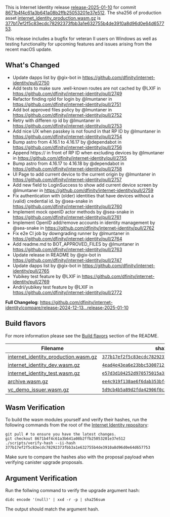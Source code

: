 This is Internet Identity release [release-2025-01-10](https://github.com/dfinity/internet-identity/releases/tag/release-2025-01-10) for commit [8671b4f4c61a3b641a08b2ffb25053201e37e512](https://github.com/dfinity/internet-identity/commit/8671b4f4c61a3b641a08b2ffb25053201e37e512).
The sha256 of production asset [internet_identity_production.wasm.gz](https://github.com/dfinity/internet-identity/releases/download/release-2025-01-10/internet_identity_production.wasm.gz) is [377b17ef2f5c83ecdc78292373fbb3a1e632755b4de3910a8d96d0e64d657753](https://github.com/dfinity/internet-identity/actions/runs/12709783528/job/35429516842#step:7:1).

This release includes a bugfix for veteran II users on Windows as well as testing functionality for upcoming features and issues arising from the recent macOS update.

## What's Changed

- Update dapps list by @gix-bot in https://github.com/dfinity/internet-identity/pull/2750
- Add tests to make sure .well-known routes are not cached by @LXIF in https://github.com/dfinity/internet-identity/pull/2749
- Refactor finding rpId for login by @lmuntaner in https://github.com/dfinity/internet-identity/pull/2751
- Add bot approved files policy by @lmuntaner in https://github.com/dfinity/internet-identity/pull/2752
- Retry with differen rp id by @lmuntaner in https://github.com/dfinity/internet-identity/pull/2753
- Add nice UX when passkey is not found in that RP ID by @lmuntaner in https://github.com/dfinity/internet-identity/pull/2754
- Bump astro from 4.16.1 to 4.16.17 by @dependabot in https://github.com/dfinity/internet-identity/pull/2756
- Append https:// in front of RP ID when excluding devices by @lmuntaner in https://github.com/dfinity/internet-identity/pull/2755
- Bump astro from 4.16.17 to 4.16.18 by @dependabot in https://github.com/dfinity/internet-identity/pull/2758
- UI Page to add current device to the current origin by @lmuntaner in https://github.com/dfinity/internet-identity/pull/2757
- Add new field to LoginSuccess to show add current device screen by @lmuntaner in https://github.com/dfinity/internet-identity/pull/2759
- Fix authentication with (older) identities that have devices without a (valid) credential id. by @sea-snake in https://github.com/dfinity/internet-identity/pull/2760
- Implement mock openID actor methods by @sea-snake in https://github.com/dfinity/internet-identity/pull/2761
- Implement OpenID add/remove accounts in identity management by @sea-snake in https://github.com/dfinity/internet-identity/pull/2762
- Fix e2e CI job by downgrading runner by @lmuntaner in https://github.com/dfinity/internet-identity/pull/2764
- Add readme.md to BOT_APPROVED_FILES by @lmuntaner in https://github.com/dfinity/internet-identity/pull/2763
- Update release in README by @gix-bot in https://github.com/dfinity/internet-identity/pull/2747
- Update dapps list by @gix-bot in https://github.com/dfinity/internet-identity/pull/2765
- Yubikey test feature by @LXIF in https://github.com/dfinity/internet-identity/pull/2769
- Andri/yubikey test feature by @LXIF in https://github.com/dfinity/internet-identity/pull/2772

**Full Changelog**: https://github.com/dfinity/internet-identity/compare/release-2024-12-13...release-2025-01-10

## Build flavors

For more information please see the [Build flavors](https://github.com/dfinity/internet-identity/tree/release-2025-01-10#build-features-and-flavors) section of the README.

| Filename                                                                                                                                                       | sha256 (links to CI Run)                                                                                                                                             |
| -------------------------------------------------------------------------------------------------------------------------------------------------------------- | -------------------------------------------------------------------------------------------------------------------------------------------------------------------- |
| [internet_identity_production.wasm.gz](https://github.com/dfinity/internet-identity/releases/download/release-2025-01-10/internet_identity_production.wasm.gz) | [`377b17ef2f5c83ecdc78292373fbb3a1e632755b4de3910a8d96d0e64d657753`](https://github.com/dfinity/internet-identity/actions/runs/12709783528/job/35429516842#step:7:1) |
| [internet_identity_dev.wasm.gz](https://github.com/dfinity/internet-identity/releases/download/release-2025-01-10/internet_identity_dev.wasm.gz)               | [`4ead4e43ea6e23bbc5300712c4b4cb951f51ff3a101beb732b8352921a1709df`](https://github.com/dfinity/internet-identity/actions/runs/12709783528/job/35429517542#step:7:1) |
| [internet_identity_test.wasm.gz](https://github.com/dfinity/internet-identity/releases/download/release-2025-01-10/internet_identity_test.wasm.gz)             | [`e57d3d104252d970575015a3b1b89269d17b27b720205cd759292640a1f992a1`](https://github.com/dfinity/internet-identity/actions/runs/12709783528/job/35429517218#step:7:1) |
| [archive.wasm.gz](https://github.com/dfinity/internet-identity/releases/download/release-2025-01-10/archive.wasm.gz)                                           | [`ee4c919f138ae6f6dab353bfd01f467ffa4a4d6a2967d5575af0045a06b978ee`](https://github.com/dfinity/internet-identity/actions/runs/12709783528/job/35429516468#step:6:1) |
| [vc_demo_issuer.wasm.gz](https://github.com/dfinity/internet-identity/releases/download/release-2025-01-10/vc_demo_issuer.wasm.gz)                             | [`5d9cb4b5a89d2fda42906f0c5eb260ec2770980b1a94324c7ee219e10bf5f75d`](https://github.com/dfinity/internet-identity/actions/runs/12709783528/job/35429496859#step:8:1) |

## Wasm Verification

To build the wasm modules yourself and verify their hashes, run the following commands from the root of the [Internet Identity repository](https://github.com/dfinity/internet-identity):

```
git pull # to ensure you have the latest changes.
git checkout 8671b4f4c61a3b641a08b2ffb25053201e37e512
./scripts/verify-hash --ii-hash 377b17ef2f5c83ecdc78292373fbb3a1e632755b4de3910a8d96d0e64d657753
```

Make sure to compare the hashes also with the proposal payload when verifying canister upgrade proposals.

## Argument Verification

Run the follwing command to verify the upgrade argument hash:

```
didc encode '(null)' | xxd -r -p | sha256sum
```

The output should match the argument hash.
